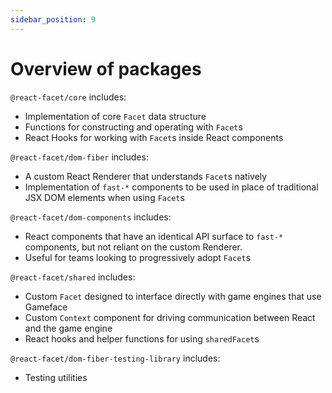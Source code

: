 ```yaml
---
sidebar_position: 9
---
```


# Overview of packages

`@react-facet/core` includes:

- Implementation of core `Facet` data structure
- Functions for constructing and operating with `Facet`s
- React Hooks for working with `Facet`s inside React components

`@react-facet/dom-fiber` includes:

- A custom React Renderer that understands `Facet`s natively
- Implementation of `fast-*` components to be used in place of traditional JSX DOM elements when using `Facet`s

`@react-facet/dom-components` includes:

- React components that have an identical API surface to `fast-*` components, but not reliant on the custom Renderer.
- Useful for teams looking to progressively adopt `Facet`s

`@react-facet/shared` includes:

- Custom `Facet` designed to interface directly with game engines that use Gameface
- Custom `Context` component for driving communication between React and the game engine
- React hooks and helper functions for using `sharedFacet`s

`@react-facet/dom-fiber-testing-library` includes:

- Testing utilities
